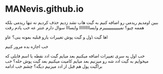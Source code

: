 # MANevis.github.io

ببین اومدیم ریدمی رو اضافه کنیم به گیت هاب نشد
زدیم حذف کردیم 
نه تنها ریدمی بلکه هممه چیو؟
نمییییییییییییرم
وایسااااااااا
وایسااا 
سوال دارم عنتر
عه
خب یادم رفت

اها گیت \ول و گیت پوش
تغییرات یارو قبلیه بمونه ینی؟
عاو


خب اجازه بده مرور کنیم

خب اول یه سری تغییرات اضافه میکنیم
بعد میایم گیت ادد نقطه یا اسم فایلی که میخوایم به گیت ادد شه رو میزنیم
بعد میایم کامیت میکنیم
بعد گیت پوش
حله؟
خب براگیت پول هم قبل از ادد میزنیم دیگه؟
چشم
خب ادامه















